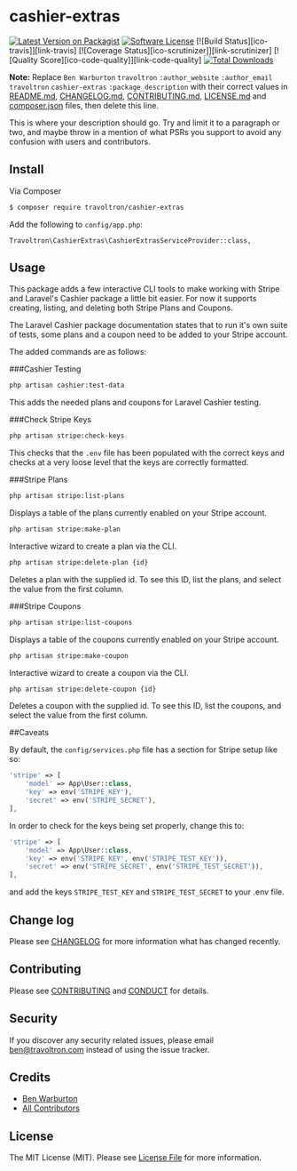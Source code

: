 # cashier-extras

[![Latest Version on Packagist][ico-version]][link-packagist]
[![Software License][ico-license]](LICENSE.md)
[![Build Status][ico-travis]][link-travis]
[![Coverage Status][ico-scrutinizer]][link-scrutinizer]
[![Quality Score][ico-code-quality]][link-code-quality]
[![Total Downloads][ico-downloads]][link-downloads]

**Note:** Replace ```Ben Warburton``` ```travoltron``` ```:author_website``` ```:author_email``` ```travoltron``` ```cashier-extras``` ```:package_description``` with their correct values in [README.md](README.md), [CHANGELOG.md](CHANGELOG.md), [CONTRIBUTING.md](CONTRIBUTING.md), [LICENSE.md](LICENSE.md) and [composer.json](composer.json) files, then delete this line.

This is where your description should go. Try and limit it to a paragraph or two, and maybe throw in a mention of what
PSRs you support to avoid any confusion with users and contributors.

## Install

Via Composer

``` bash
$ composer require travoltron/cashier-extras
```

Add the following to `config/app.php`:

`Travoltron\CashierExtras\CashierExtrasServiceProvider::class,`

## Usage

This package adds a few interactive CLI tools to make working with Stripe and Laravel's Cashier package a little bit easier. For now it supports creating, listing, and deleting both Stripe Plans and Coupons. 

The Laravel Cashier package documentation states that to run it's own suite of tests, some plans and a coupon need to be added to your Stripe account. 

The added commands are as follows:

###Cashier Testing

``` bash
php artisan cashier:test-data
```

This adds the needed plans and coupons for Laravel Cashier testing.

###Check Stripe Keys

``` bash
php artisan stripe:check-keys
```

This checks that the `.env` file has been populated with the correct keys and checks at a very loose level that the keys are correctly formatted.

###Stripe Plans

``` bash
php artisan stripe:list-plans
```

Displays a table of the plans currently enabled on your Stripe account.

``` bash
php artisan stripe:make-plan
```

Interactive wizard to create a plan via the CLI.

``` bash
php artisan stripe:delete-plan {id}
```

Deletes a plan with the supplied id. To see this ID, list the plans, and select the value from the first column.


###Stripe Coupons

``` bash
php artisan stripe:list-coupons
```

Displays a table of the coupons currently enabled on your Stripe account.

``` bash
php artisan stripe:make-coupon
```

Interactive wizard to create a coupon via the CLI.

``` bash
php artisan stripe:delete-coupon {id}
```

Deletes a coupon with the supplied id. To see this ID, list the coupons, and select the value from the first column.

##Caveats 

By default, the `config/services.php` file has a section for Stripe setup like so:

``` php
'stripe' => [
    'model' => App\User::class,
    'key' => env('STRIPE_KEY'),
    'secret' => env('STRIPE_SECRET'),
],
```

In order to check for the keys being set properly, change this to: 
``` php
'stripe' => [
    'model' => App\User::class,
    'key' => env('STRIPE_KEY', env('STRIPE_TEST_KEY')),
    'secret' => env('STRIPE_SECRET', env('STRIPE_TEST_SECRET')),
],
```

and add the keys `STRIPE_TEST_KEY` and `STRIPE_TEST_SECRET` to your .env file. 

## Change log

Please see [CHANGELOG](CHANGELOG.md) for more information what has changed recently.


## Contributing

Please see [CONTRIBUTING](CONTRIBUTING.md) and [CONDUCT](CONDUCT.md) for details.

## Security

If you discover any security related issues, please email ben@travoltron.com instead of using the issue tracker.

## Credits

- [Ben Warburton][link-author]
- [All Contributors][link-contributors]

## License

The MIT License (MIT). Please see [License File](LICENSE.md) for more information.

[ico-version]: https://img.shields.io/packagist/v/travoltron/cashier-extras.svg?style=flat-square
[ico-license]: https://img.shields.io/badge/license-MIT-brightgreen.svg?style=flat-square
[ico-downloads]: https://img.shields.io/packagist/dt/travoltron/cashier-extras.svg?style=flat-square

[link-packagist]: https://packagist.org/packages/travoltron/cashier-extras
[link-downloads]: https://packagist.org/packages/travoltron/cashier-extras
[link-author]: https://github.com/travoltron
[link-contributors]: ../../contributors
